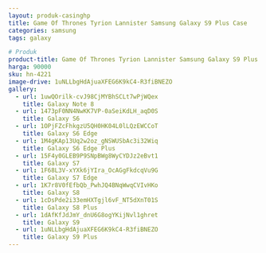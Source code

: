 ```yaml
---
layout: produk-casinghp
title: Game Of Thrones Tyrion Lannister Samsung Galaxy S9 Plus Case
categories: samsung
tags: galaxy

# Produk
product-title: Game Of Thrones Tyrion Lannister Samsung Galaxy S9 Plus Case
harga: 90000
sku: hn-4221
image-drive: 1uNLLbgHdAjuaXFEG6K9kC4-R3fiBNEZO
gallery:
  - url: 1uwQOrilk-cvJ98CjMYBhSCLt7wPjWQex
    title: Galaxy Note 8
  - url: 1473pF0NN4NwKK7VP-0aSeiKdLH_aqD0S
    title: Galaxy S6
  - url: 1OPjFZcFhkgzU5QH0HK04L0lLQzEWCCoT
    title: Galaxy S6 Edge
  - url: 1M4gKAp13Uq2w2oz_gNSWUSbAc3i32Wiq
    title: Galaxy S6 Edge Plus
  - url: 15F4y0GLEB9P9SNpBWg8WyCYDJz2eBvt1
    title: Galaxy S7
  - url: 1F68L3V-xYXk6jYIra_OcAGgFkdcqVu9G
    title: Galaxy S7 Edge
  - url: 1K7r8V0fEfbQb_PwhJQ4BNqWwqCVIvHKo
    title: Galaxy S8
  - url: 1cDsPde2i33emHXTgjl6vF_NT5dXnT01S
    title: Galaxy S8 Plus
  - url: 1dAfKfJdJmY_dnU6G8ogYKijNvl1ghret
    title: Galaxy S9
  - url: 1uNLLbgHdAjuaXFEG6K9kC4-R3fiBNEZO
    title: Galaxy S9 Plus
---
```

